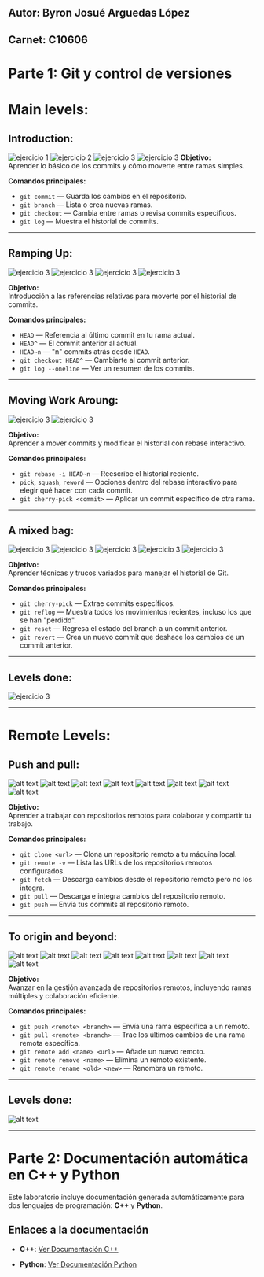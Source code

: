 ## Autor: Byron Josué Arguedas López
## Carnet: C10606

# Parte 1: Git y control de versiones
# Main levels:
## Introduction:
![ejercicio 1](<Screenshot 2025-04-06 182145.png>)
![ejercicio 2](<Screenshot 2025-04-06 182355.png>)
![ejercicio 3](<Screenshot 2025-04-06 183114.png>)
![ejercicio 3](<Screenshot 2025-04-06 183436.png>)
**Objetivo:**  
Aprender lo básico de los commits y cómo moverte entre ramas simples.

**Comandos principales:**
- `git commit` — Guarda los cambios en el repositorio.
- `git branch` — Lista o crea nuevas ramas.
- `git checkout` — Cambia entre ramas o revisa commits específicos.
- `git log` — Muestra el historial de commits.

---

## Ramping Up:
![ejercicio 3](<Screenshot 2025-04-06 183726.png>)
![ejercicio 3](<Screenshot 2025-04-06 184016.png>)
![ejercicio 3](<Screenshot 2025-04-06 190407.png>)
![ejercicio 3](<Screenshot 2025-04-06 212750.png>)

**Objetivo:**  
Introducción a las referencias relativas para moverte por el historial de commits.

**Comandos principales:**
- `HEAD` — Referencia al último commit en tu rama actual.
- `HEAD^` — El commit anterior al actual.
- `HEAD~n` — "n" commits atrás desde `HEAD`.
- `git checkout HEAD^` — Cambiarte al commit anterior.
- `git log --oneline` — Ver un resumen de los commits.

---

## Moving Work Aroung:
![ejercicio 3](<Screenshot 2025-04-07 135337.png>)
![ejercicio 3](<Screenshot 2025-04-07 135806.png>)

**Objetivo:**  
Aprender a mover commits y modificar el historial con rebase interactivo.

**Comandos principales:**
- `git rebase -i HEAD~n` — Reescribe el historial reciente.
- `pick`, `squash`, `reword` — Opciones dentro del rebase interactivo para elegir qué hacer con cada commit.
- `git cherry-pick <commit>` — Aplicar un commit específico de otra rama.

---

## A mixed bag:
![ejercicio 3](<Screenshot 2025-04-07 135954.png>)
![ejercicio 3](<Screenshot 2025-04-07 143314.png>)
![ejercicio 3](<Screenshot 2025-04-07 143612.png>)
![ejercicio 3](<Screenshot 2025-04-07 143822.png>)
![ejercicio 3](<Screenshot 2025-04-07 143948.png>)

**Objetivo:**  
Aprender técnicas y trucos variados para manejar el historial de Git.

**Comandos principales:**
- `git cherry-pick` — Extrae commits específicos.
- `git reflog` — Muestra todos los movimientos recientes, incluso los que se han "perdido".
- `git reset` — Regresa el estado del branch a un commit anterior.
- `git revert` — Crea un nuevo commit que deshace los cambios de un commit anterior.

---

## Levels done:
![ejercicio 3](<Screenshot 2025-04-07 144016.png>)

---

# Remote Levels:
## Push and pull:
![alt text](<Screenshot 2025-04-08 154534.png>)
![alt text](<Screenshot 2025-04-08 154807.png>)
![alt text](<Screenshot 2025-04-08 154937.png>)
![alt text](<Screenshot 2025-04-08 155118.png>)
![alt text](<Screenshot 2025-04-08 155705.png>)
![alt text](<Screenshot 2025-04-08 155859.png>)
![alt text](<Screenshot 2025-04-08 160445.png>)
![alt text](<Screenshot 2025-04-08 161019.png>)

**Objetivo:**  
Aprender a trabajar con repositorios remotos para colaborar y compartir tu trabajo.

**Comandos principales:**
- `git clone <url>` — Clona un repositorio remoto a tu máquina local.
- `git remote -v` — Lista las URLs de los repositorios remotos configurados.
- `git fetch` — Descarga cambios desde el repositorio remoto pero no los integra.
- `git pull` — Descarga e integra cambios del repositorio remoto.
- `git push` — Envía tus commits al repositorio remoto.

---

## To origin and beyond:
![alt text](<Screenshot 2025-04-08 161323.png>)
![alt text](<Screenshot 2025-04-08 161548.png>)
![alt text](<Screenshot 2025-04-08 174441.png>)
![alt text](<Screenshot 2025-04-08 174547.png>)
![alt text](<Screenshot 2025-04-08 174752.png>)
![alt text](<Screenshot 2025-04-08 175014.png>)
![alt text](<Screenshot 2025-04-08 175349.png>)
![alt text](<Screenshot 2025-04-08 180124.png>)

**Objetivo:**  
Avanzar en la gestión avanzada de repositorios remotos, incluyendo ramas múltiples y colaboración eficiente.

**Comandos principales:**
- `git push <remote> <branch>` — Envía una rama específica a un remoto.
- `git pull <remote> <branch>` — Trae los últimos cambios de una rama remota específica.
- `git remote add <name> <url>` — Añade un nuevo remoto.
- `git remote remove <name>` — Elimina un remoto existente.
- `git remote rename <old> <new>` — Renombra un remoto.

---

## Levels done:
![alt text](<Screenshot 2025-04-08 180137.png>)

---

# Parte 2: Documentación automática en C++ y Python

Este laboratorio incluye documentación generada automáticamente para dos lenguajes de programación: **C++** y **Python**.

## Enlaces a la documentación

- **C++**: [Ver Documentación C++](https://dreamy-yeot-7c69a5.netlify.app/files.html)


- **Python**: [Ver Documentación Python](https://tranquil-youtiao-d0ce0c.netlify.app/)

